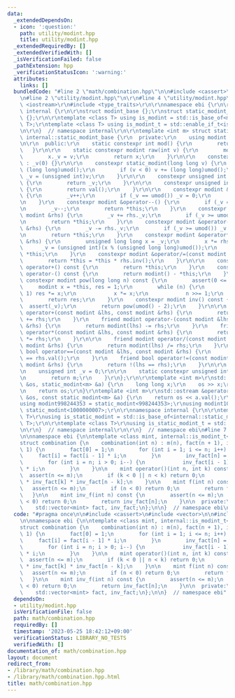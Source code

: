 ```yaml
---
data:
  _extendedDependsOn:
  - icon: ':question:'
    path: utility/modint.hpp
    title: utility/modint.hpp
  _extendedRequiredBy: []
  _extendedVerifiedWith: []
  _isVerificationFailed: false
  _pathExtension: hpp
  _verificationStatusIcon: ':warning:'
  attributes:
    links: []
  bundledCode: "#line 2 \"math/combination.hpp\"\n\n#include <cassert>\n#include <vector>\n\
    \n#line 2 \"utility/modint.hpp\"\n\r\n#line 4 \"utility/modint.hpp\"\n#include\
    \ <iostream>\r\n#include <type_traits>\r\n\r\nnamespace ebi {\r\n\r\nnamespace\
    \ internal {\r\n\r\nstruct modint_base {};\r\nstruct static_modint_base : modint_base\
    \ {};\r\n\r\ntemplate <class T> using is_modint = std::is_base_of<modint_base,\
    \ T>;\r\ntemplate <class T> using is_modint_t = std::enable_if_t<is_modint<T>::value>;\r\
    \n\r\n}  // namespace internal\r\n\r\ntemplate <int m> struct static_modint :\
    \ internal::static_modint_base {\r\n  private:\r\n    using modint = static_modint;\r\
    \n\r\n  public:\r\n    static constexpr int mod() {\r\n        return m;\r\n \
    \   }\r\n\r\n    static constexpr modint raw(int v) {\r\n        modint x;\r\n\
    \        x._v = v;\r\n        return x;\r\n    }\r\n\r\n    constexpr static_modint()\
    \ : _v(0) {}\r\n\r\n    constexpr static_modint(long long v) {\r\n        v %=\
    \ (long long)umod();\r\n        if (v < 0) v += (long long)umod();\r\n       \
    \ _v = (unsigned int)v;\r\n    }\r\n\r\n    constexpr unsigned int val() const\
    \ {\r\n        return _v;\r\n    }\r\n\r\n    constexpr unsigned int value() const\
    \ {\r\n        return val();\r\n    }\r\n\r\n    constexpr modint &operator++()\
    \ {\r\n        _v++;\r\n        if (_v == umod()) _v = 0;\r\n        return *this;\r\
    \n    }\r\n    constexpr modint &operator--() {\r\n        if (_v == 0) _v = umod();\r\
    \n        _v--;\r\n        return *this;\r\n    }\r\n    constexpr modint &operator+=(const\
    \ modint &rhs) {\r\n        _v += rhs._v;\r\n        if (_v >= umod()) _v -= umod();\r\
    \n        return *this;\r\n    }\r\n    constexpr modint &operator-=(const modint\
    \ &rhs) {\r\n        _v -= rhs._v;\r\n        if (_v >= umod()) _v += umod();\r\
    \n        return *this;\r\n    }\r\n    constexpr modint &operator*=(const modint\
    \ &rhs) {\r\n        unsigned long long x = _v;\r\n        x *= rhs._v;\r\n  \
    \      _v = (unsigned int)(x % (unsigned long long)umod());\r\n        return\
    \ *this;\r\n    }\r\n    constexpr modint &operator/=(const modint &rhs) {\r\n\
    \        return *this = *this * rhs.inv();\r\n    }\r\n\r\n    constexpr modint\
    \ operator+() const {\r\n        return *this;\r\n    }\r\n    constexpr modint\
    \ operator-() const {\r\n        return modint() - *this;\r\n    }\r\n\r\n   \
    \ constexpr modint pow(long long n) const {\r\n        assert(0 <= n);\r\n   \
    \     modint x = *this, res = 1;\r\n        while (n) {\r\n            if (n &\
    \ 1) res *= x;\r\n            x *= x;\r\n            n >>= 1;\r\n        }\r\n\
    \        return res;\r\n    }\r\n    constexpr modint inv() const {\r\n      \
    \  assert(_v);\r\n        return pow(umod() - 2);\r\n    }\r\n\r\n    friend modint\
    \ operator+(const modint &lhs, const modint &rhs) {\r\n        return modint(lhs)\
    \ += rhs;\r\n    }\r\n    friend modint operator-(const modint &lhs, const modint\
    \ &rhs) {\r\n        return modint(lhs) -= rhs;\r\n    }\r\n    friend modint\
    \ operator*(const modint &lhs, const modint &rhs) {\r\n        return modint(lhs)\
    \ *= rhs;\r\n    }\r\n\r\n    friend modint operator/(const modint &lhs, const\
    \ modint &rhs) {\r\n        return modint(lhs) /= rhs;\r\n    }\r\n    friend\
    \ bool operator==(const modint &lhs, const modint &rhs) {\r\n        return lhs.val()\
    \ == rhs.val();\r\n    }\r\n    friend bool operator!=(const modint &lhs, const\
    \ modint &rhs) {\r\n        return !(lhs == rhs);\r\n    }\r\n\r\n  private:\r\
    \n    unsigned int _v = 0;\r\n\r\n    static constexpr unsigned int umod() {\r\
    \n        return m;\r\n    }\r\n};\r\n\r\ntemplate <int m>\r\nstd::istream &operator>>(std::istream\
    \ &os, static_modint<m> &a) {\r\n    long long x;\r\n    os >> x;\r\n    a = x;\r\
    \n    return os;\r\n}\r\ntemplate <int m>\r\nstd::ostream &operator<<(std::ostream\
    \ &os, const static_modint<m> &a) {\r\n    return os << a.val();\r\n}\r\n\r\n\
    using modint998244353 = static_modint<998244353>;\r\nusing modint1000000007 =\
    \ static_modint<1000000007>;\r\n\r\nnamespace internal {\r\n\r\ntemplate <class\
    \ T>\r\nusing is_static_modint = std::is_base_of<internal::static_modint_base,\
    \ T>;\r\n\r\ntemplate <class T>\r\nusing is_static_modint_t = std::enable_if_t<is_static_modint<T>::value>;\r\
    \n\r\n}  // namespace internal\r\n\r\n}  // namespace ebi\n#line 7 \"math/combination.hpp\"\
    \n\nnamespace ebi {\n\ntemplate <class mint, internal::is_modint_t<mint>* = nullptr>\n\
    struct combination {\n    combination(int n) : m(n), fact(n + 1), inv_fact(n +\
    \ 1) {\n        fact[0] = 1;\n        for (int i = 1; i <= n; i++) {\n       \
    \     fact[i] = fact[i - 1] * i;\n        }\n        inv_fact[n] = fact[n].inv();\n\
    \        for (int i = n; i > 0; i--) {\n            inv_fact[i - 1] = inv_fact[i]\
    \ * i;\n        }\n    }\n\n    mint operator()(int n, int k) const {\n      \
    \  assert(n <= m);\n        if (k < 0 || n < k) return 0;\n        return fact[n]\
    \ * inv_fact[k] * inv_fact[n - k];\n    }\n\n    mint f(int n) const {\n     \
    \   assert(n <= m);\n        if (n < 0) return 0;\n        return fact[n];\n \
    \   }\n\n    mint inv_f(int n) const {\n        assert(n <= m);\n        if (n\
    \ < 0) return 0;\n        return inv_fact[n];\n    }\n\n  private:\n    int m;\n\
    \    std::vector<mint> fact, inv_fact;\n};\n\n}  // namespace ebi\n"
  code: "#pragma once\n\n#include <cassert>\n#include <vector>\n\n#include \"../utility/modint.hpp\"\
    \n\nnamespace ebi {\n\ntemplate <class mint, internal::is_modint_t<mint>* = nullptr>\n\
    struct combination {\n    combination(int n) : m(n), fact(n + 1), inv_fact(n +\
    \ 1) {\n        fact[0] = 1;\n        for (int i = 1; i <= n; i++) {\n       \
    \     fact[i] = fact[i - 1] * i;\n        }\n        inv_fact[n] = fact[n].inv();\n\
    \        for (int i = n; i > 0; i--) {\n            inv_fact[i - 1] = inv_fact[i]\
    \ * i;\n        }\n    }\n\n    mint operator()(int n, int k) const {\n      \
    \  assert(n <= m);\n        if (k < 0 || n < k) return 0;\n        return fact[n]\
    \ * inv_fact[k] * inv_fact[n - k];\n    }\n\n    mint f(int n) const {\n     \
    \   assert(n <= m);\n        if (n < 0) return 0;\n        return fact[n];\n \
    \   }\n\n    mint inv_f(int n) const {\n        assert(n <= m);\n        if (n\
    \ < 0) return 0;\n        return inv_fact[n];\n    }\n\n  private:\n    int m;\n\
    \    std::vector<mint> fact, inv_fact;\n};\n\n}  // namespace ebi"
  dependsOn:
  - utility/modint.hpp
  isVerificationFile: false
  path: math/combination.hpp
  requiredBy: []
  timestamp: '2023-05-25 18:42:12+09:00'
  verificationStatus: LIBRARY_NO_TESTS
  verifiedWith: []
documentation_of: math/combination.hpp
layout: document
redirect_from:
- /library/math/combination.hpp
- /library/math/combination.hpp.html
title: math/combination.hpp
---
```

